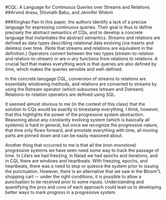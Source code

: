#CQL: A Language for Continuous Queries over Streams and Relations
##Arvind Arasu, Shivnath Babu, and Jennifer Widom

###Xinghao Pan
In this paper, the authors identify a lack of a precise language for expressing continuous queries.
Their goal is thus to define precisely the abstract semantics of CQs, and to develop a concrete language that instantiates the abstract semantics.
Streams and relations are defined as data types describing relational data evolving (via inserts and deletes) over time.
(Note that streams and relations are equivalent in the definition.)
Operators convert between the two types (stream-to-relation and relation-to-stream) or are n-ary functions from relations to relations.
A crucial fact that makes everything work is that queries are also defined by time, which makes the queries sensible and well-defined.

In the concrete lanugage CQL, conversion of streams to relations are essentially windowing methods, and relations are converted to streams by using the Rstream operator (which subsumes Istream and Dstream).
Relations-to-relation operators are defined using SQL.

It seemed almost obvious to me (in the context of this class) that the solution to CQs would be exactly to timestamp everything.
I think, however, that this highlights the power of the progressive system abstraction.
Reasoning about any constantly evolving system (which is basically all systems) is hard in general,
but once we recognize the progressive nature, that time only flows forward, and annotate everything with time, all moving parts are pinned down and can be easily reasoned about.

Another thing that occurred to me is that all the (non-monotone) progressive systems we have seen need some way to track the passage of time.
In LVars we had freezing, in Naiad we had epochs and iterations, and in CQL there are windows and heartbeats.
With freezing, epochs, and heartbeats, there was a need to stop or quiesce the system prior to issuing the punctuation.
However, there is an alternative that we saw in the Bloom^L shopping cart -- under the right conditions, it is possible to allow a punctuation to be received prior to some inputs.
Understanding and quantifying the pros and cons of each approach could lead us to developing better ways to mark progress in a progressive system.

